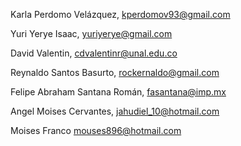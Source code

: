 Karla Perdomo Velázquez, kperdomov93@gmail.com

Yuri Yerye Isaac, yuriyerye@gmail.com

David Valentin,  cdvalentinr@unal.edu.co

Reynaldo Santos Basurto, rockernaldo@gmail.com

Felipe Abraham Santana Román, fasantana@imp.mx

Angel Moises Cervantes, jahudiel_10@hotmail.com

Moises Franco mouses896@hotmail.com
